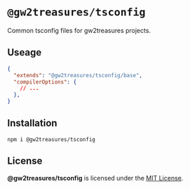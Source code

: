 # `@gw2treasures/tsconfig`

Common tsconfig files for gw2treasures projects.

## Useage

```json
{
  "extends": "@gw2treasures/tsconfig/base",
  "compilerOptions": {
    // ...
  },
}

```

## Installation

```
npm i @gw2treasures/tsconfig
```

## License

**@gw2treasures/tsconfig** is licensed under the [MIT License](./LICENSE).
